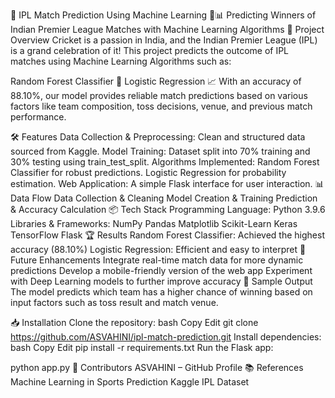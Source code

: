 🏏 IPL Match Prediction Using Machine Learning 🧠📊
Predicting Winners of Indian Premier League Matches with Machine Learning Algorithms
🚀 Project Overview
Cricket is a passion in India, and the Indian Premier League (IPL) is a grand celebration of it! This project predicts the outcome of IPL matches using Machine Learning Algorithms such as:

Random Forest Classifier 🌲
Logistic Regression 📈
With an accuracy of 88.10%, our model provides reliable match predictions based on various factors like team composition, toss decisions, venue, and previous match performance.

🛠️ Features
Data Collection & Preprocessing: Clean and structured data sourced from Kaggle.
Model Training: Dataset split into 70% training and 30% testing using train_test_split.
Algorithms Implemented:
Random Forest Classifier for robust predictions.
Logistic Regression for probability estimation.
Web Application: A simple Flask interface for user interaction.
📊 Data Flow
Data Collection & Cleaning
Model Creation & Training
Prediction & Accuracy Calculation
📦 Tech Stack
Programming Language: Python 3.9.6
Libraries & Frameworks:
NumPy
Pandas
Matplotlib
Scikit-Learn
Keras
TensorFlow
Flask
🏆 Results
Random Forest Classifier: Achieved the highest accuracy (88.10%)
Logistic Regression: Efficient and easy to interpret
🔮 Future Enhancements
Integrate real-time match data for more dynamic predictions
Develop a mobile-friendly version of the web app
Experiment with Deep Learning models to further improve accuracy
📸 Sample Output
The model predicts which team has a higher chance of winning based on input factors such as toss result and match venue.

📥 Installation
Clone the repository:
bash
Copy
Edit
git clone https://github.com/ASVAHINI/ipl-match-prediction.git
Install dependencies:
bash
Copy
Edit
pip install -r requirements.txt
Run the Flask app:

python app.py
🤝 Contributors
ASVAHINI – GitHub Profile
📚 References
Machine Learning in Sports Prediction
Kaggle IPL Dataset
